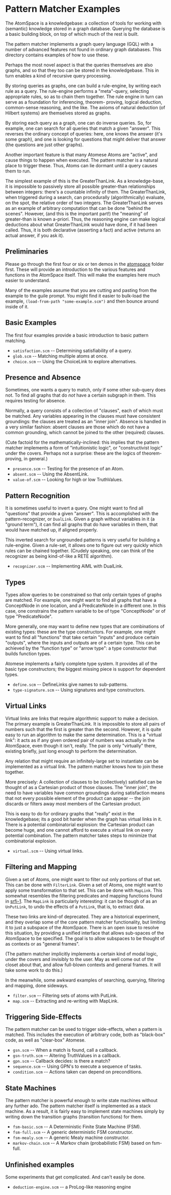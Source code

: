 
Pattern Matcher Examples
========================
The AtomSpace is a knowledgebase: a collection of tools for working
with (semantic) knowledge stored in a graph database. Querying the
database is a basic building block, on top of which much of the rest
is built.

The pattern matcher implements a graph query language (GQL) with a
number of advanced features not found in ordinary graph databases.
This directory contains examples of how to use these.

Perhaps the most novel aspect is that the queries themselves are also
graphs, and so that they too can be stored in the knowledgebase.  This
in turn enables a kind of recursive query processing.

By storing queries as graphs, one can build a rule-engine, by writing
each rule as a query. The rule-engine performs a "meta"-query,
selecting appropriate rules, so as to chain them together. The rule
engine in turn can serve as a foundation for inferencing, theorem-
proving, logical deduction, common-sense reasoning, and the like.
The axioms of natural deduction (of Hilbert systems) are themselves
stored as graphs.

By storing each query as a graph, one can do inverse queries. So, for
example, one can search for all queries that match a given "answer".
This reverses the ordinary concept of queries: here, one knows the
answer (it's some graph), and one is looking for questions that might
deliver that answer (the questions are just other graphs).

Another important feature is that many Atomese Atoms are "active", and
cause things to happen when executed. The pattern matcher is a natural
place to trigger these. Thus, Atoms can lie dormant until a query causes
them to run.

The simplest example of this is the GreaterThanLink. As a
knowledge-base, it is impossible to passively store all possible
greater-than relationships between integers: there's a countable
infinity of them. The GreaterThanLink, when triggered during a search,
can procedurally (algorithmically) evaluate, on the spot, the relative
order of two integers.  The GreaterThanLink serves as an example of
arbitrary computation that can be done "behind the scenes". However,
(and this is the important part!) the "meaning" of greater-than is
known a-priori. Thus, the reasoning engine can make logical deductions
about what GreaterThanLink would have done, if it had been called.
Thus, it is both declarative (asserting a fact) and active (returns an
actual answer, if you ask it).

Preliminaries
-------------
Please go through the first four or six or ten demos in the
[atomspace](../atomspace) folder first. These will provide an
introduction to the various features and functions in the AtomSpace
itself. This will make the examples here much easier to understand.

Many of the examples assume that you are cutting and pasting from the
example to the guile prompt. You might find it easier to bulk-load
the example, `(load-from-path "some-example.scm")` and then bounce
around inside of it.

Basic Examples
--------------
The first four examples provide a basic introduction to basic
pattern matching.

* `satisfaction.scm` -- Determining satisfiability of a query.
* `glob.scm`         -- Matching multiple atoms at once.
* `choice.scm`       -- Using the ChoiceLink to explore alternatives.

Presence and Absence
--------------------
Sometimes, one wants a query to match, only if some other sub-query does
not.  To find all graphs that do *not* have a certain subgraph in them.
This requires testing for absence.

Normally, a query consists of a collection of "clauses", each of which
must be matched. Any variables appearing in the clauses must have
consistent groundings: the clauses are treated as an "inner join".
Absence is handled in a very similar fashion: absent clauses are those
which do not have a common grounding, which cannot be joined to the
other (required) clauses.

(Cute factoid for the mathematically-inclined: this implies that the
pattern matcher implements a form of "intuitionistic logic", or
"constructivist logic" under the covers. Perhaps not a surprise: these
are the logics of theorem-proving, in general.)

* `presence.scm`     -- Testing for the presence of an Atom.
* `absent.scm`       -- Using the AbsentLink.
* `value-of.scm`     -- Looking for high or low TruthValues.

Pattern Recognition
-------------------
It is sometimes useful to invert a query. One might want to find all
"questions" that provide a given "answer". This is accomplished with
the pattern-recognizer, or `DualLink`. Given a graph without variables
in it (a "ground term"), it can find all graphs that do have variables
in them, that would have matched up, if aligned properly.

This inverted search for ungrounded patterns is very useful for building
a rule-engine. Given a rule-set, it allows one to figure out very
quickly which rules can be chained together. (Crudely speaking, one
can think of the recognizer as being kind-of-like a RETE algorithm).

* `recognizer.scm`    -- Implementing AIML with DualLink.

Types
-----
Types allow queries to be constrained so that only certain types of
graphs are matched.  For example, one might want to find all graphs that
have a ConceptNode in one location, and a PredicateNode in a different
one. In this case, one constrains the pattern variable to be of type
"ConceptNode" or of type "PredicateNode".

More generally, one may want to define new types that are combinations
of existing types: these are the type constructors. For example, one
might want to find all "functions" that take certain "inputs" and
produce certain "outputs", where the inputs and outputs are of a certain
type. This can be achieved by the "function type" or "arrow type": a
type constructor that builds function types.

Atomese implements a fairly complete type system.  It provides all of
the basic type constructors; the biggest missing piece is support for
dependent types.

* `define.scm`         -- DefineLinks give names to sub-patterns.
* `type-signature.scm` -- Using signatures and type constructors.

Virtual Links
-------------
Virtual links are links that require algorithmic support to make a
decision. The primary example is GreaterThanLink. It is impossible
to store all pairs of numbers such that the first is greater than the
second. However, it is quite easy to run an algorithm to make the same
determination.  This is a "virtual link": it acts as if any given
ordered pair of numbers was actually in the AtomSpace, even though it
isn't, really. The pair is only "virtually" there, existing briefly,
just long enough to perform the determination.

Any relation that might require an infinitely-large set to instantiate
can be implemented as a virtual link.  The pattern matcher knows how to
join these together.

More precisely: A collection of clauses to be (collectively) satisfied
can be thought of as a Cartesian product of those clauses. The "inner
join", the need to have variables have common groundings during
satisfaction means that not every possible element of the product can
appear -- the join discards or filters away most members of the
Cartesian product.

This is easy to do for ordinary graphs that "really" exist in the
knowledgebase; its a good bit harder when the graph has virtual links in
it.  There is a potential combinatorial explosion: the Cartesian product
can become huge, and one cannot afford to execute a virtual link on
every potential combination. The pattern matcher takes steps to minimize
that combinatorial explosion.

* `virtual.scm`         -- Using virtual links.

Filtering and Mapping
---------------------
Given a set of Atoms, one might want to filter out only portions of that
set. This can be done with `FilterLink`.  Given a set of Atoms, one
might want to apply some transformation to that set. This can be done
with `MapLink`.  This somewhat resembles the filtering predicates and
mapping functions found in
[srfi-1](https://srfi.schemers.org/srfi-1/srfi-1.html). The `MapLink`
is particularly interesting: it can be though of as an `UnPutLink`, to
undo the effects of a `PutLink`, that is, to extract data.

These two links are kind-of deprecated. They are a historical
experiment, and they overlap some of the core pattern matcher
functionality, but limiting it to just a subspace of the AtomSpace.
There is an open issue to resolve this situation, by providing a
unified interface that allows sub-spaces of the AtomSpace to be
specified. The goal is to allow subspaces to be thought of as contexts
or as "general frames".

(The pattern matcher implicitly implements a certain kind of modal
logic, under the covers and invisibly to the user.  May as well come
out of the closet about that, and allow full-blown contexts and general
frames.  It will take some work to do this.)

In the meanwhile, some awkward examples of searching, querying,
filtering and mapping, done sideways.

* `filter.scm`         -- Filtering sets of atoms with PutLink.
* `map.scm`            -- Extracting and re-writing with MapLink.


Triggering Side-Effects
-----------------------
The pattern matcher can be used to trigger side-effects, when a pattern
is matched.  This includes the execution of arbitrary code, both as
"black-box" code, as well as "clear-box" Atomese.

* `gsn.scm`            -- When a match is found, call a callback.
* `gsn-truth.scm`      -- Altering TruthValues in a callback.
* `gpn.scm`            -- Callback decides: is there a match?
* `sequence.scm`       -- Using GPN's to execute a sequence of tasks.
* `condition.scm`      -- Actions taken can depend on preconditions.

State Machines
--------------
The pattern matcher is powerful enough to write state machines without
any further ado.  The pattern matcher itself is implemented as a stack
machine. As a result, it is fairly easy to implement state machines
simply by writing down the transition graphs (transition functions)
for them.

* `fsm-basic.scm`     -- A Deterministic Finite State Machine (FSM).
* `fsm-full.scm`      -- A generic deterministic FSM constructor.
* `fsm-mealy.scm`     -- A generic Mealy machine constructor.
* `markov-chain.scm`  -- A Markov chain (probabilistic FSM) based on fsm-full.

Unfinished examples
-------------------
Some experiments that get complicated. And can't easily be done.

* `deduction-engine.scm`  -- a ProLog-like reasoning engine
